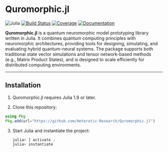 # Quromorphic.jl

![Julia](https://img.shields.io/badge/Julia-1.11+-9558B2?logo=julia&logoColor=white)
[![Build Status](https://github.com/Heterotic-Research/Quromorphic.jl/actions/workflows/CI.yml/badge.svg?branch=main)](https://github.com/Heterotic-Research/Quromorphic.jl/actions/workflows/CI.yml?query=branch%3Amain)
[![Coverage](https://codecov.io/gh/Heterotic-Research/Quromorphic.jl/branch/main/graph/badge.svg)](https://codecov.io/gh/Heterotic-Research/Quromorphic.jl)
[![Documentation](https://img.shields.io/badge/docs-dev-blue.svg)](https://heterotic-research.github.io/Quromorphic.jl/dev)

**Quromorphic.jl** is a quantum neuromorphic model prototyping library written in Julia. It combines quantum computing principles with neuromorphic architectures, providing tools for designing, simulating, and evaluating hybrid quantum-neural systems. The package supports both traditional state vector simulations and tensor network-based methods (e.g., Matrix Product States), and is designed to scale efficiently for distributed computing environments.

---


##  Installation

1. Quromorphic.jl requires Julia 1.9 or later.

2. Clone this repository:
```julia
using Pkg
Pkg.add(url="https://github.com/Heterotic-Research/Quromorphic.jl")
```

3. Start Julia and instantiate the project:
   ```julia
   julia> ] activate .
   julia> instantiate
   ```
